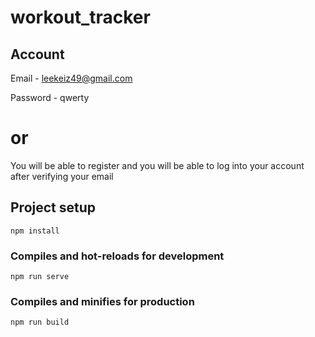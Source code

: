 # workout_tracker

## Account
Email - leekeiz49@gmail.com  

Password - qwerty

# or

You will be able to register and you will be able to log into your account after verifying your email

## Project setup
```
npm install
```

### Compiles and hot-reloads for development
```
npm run serve
```

### Compiles and minifies for production
```
npm run build
```
